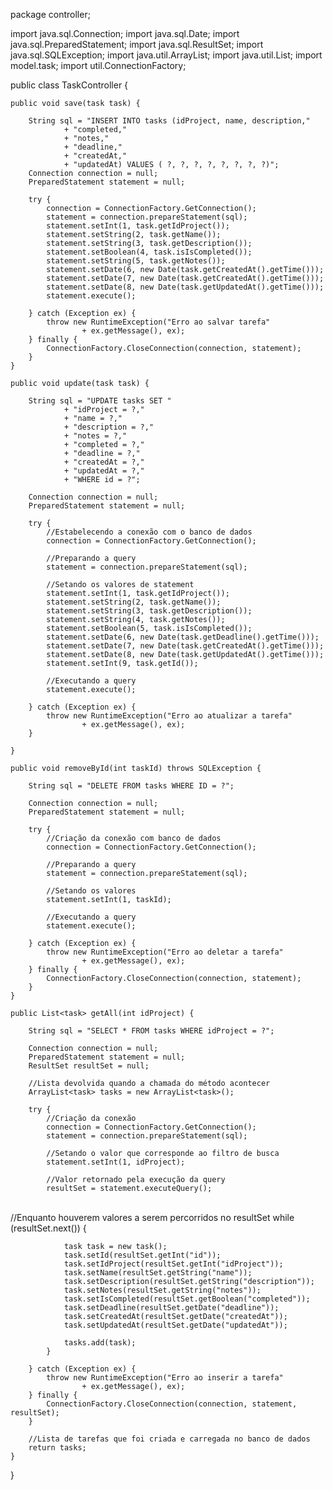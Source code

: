package controller;

import java.sql.Connection;
import java.sql.Date;
import java.sql.PreparedStatement;
import java.sql.ResultSet;
import java.sql.SQLException;
import java.util.ArrayList;
import java.util.List;
import model.task;
import util.ConnectionFactory;

public class TaskController {

    public void save(task task) {
    
        String sql = "INSERT INTO tasks (idProject, name, description,"
                + "completed,"
                + "notes,"
                + "deadline,"
                + "createdAt,"
                + "updatedAt) VALUES ( ?, ?, ?, ?, ?, ?, ?, ?)";
        Connection connection = null;
        PreparedStatement statement = null;
    
        try {
            connection = ConnectionFactory.GetConnection();
            statement = connection.prepareStatement(sql);
            statement.setInt(1, task.getIdProject());
            statement.setString(2, task.getName());
            statement.setString(3, task.getDescription());
            statement.setBoolean(4, task.isIsCompleted());
            statement.setString(5, task.getNotes());
            statement.setDate(6, new Date(task.getCreatedAt().getTime()));
            statement.setDate(7, new Date(task.getCreatedAt().getTime()));
            statement.setDate(8, new Date(task.getUpdatedAt().getTime()));
            statement.execute();
    
        } catch (Exception ex) {
            throw new RuntimeException("Erro ao salvar tarefa"
                    + ex.getMessage(), ex);
        } finally {
            ConnectionFactory.CloseConnection(connection, statement);
        }
    }
    
    public void update(task task) {
    
        String sql = "UPDATE tasks SET "
                + "idProject = ?,"
                + "name = ?,"
                + "description = ?,"
                + "notes = ?,"
                + "completed = ?,"
                + "deadline = ?,"
                + "createdAt = ?,"
                + "updatedAt = ?,"
                + "WHERE id = ?";
    
        Connection connection = null;
        PreparedStatement statement = null;
    
        try {
            //Estabelecendo a conexão com o banco de dados
            connection = ConnectionFactory.GetConnection();
            
            //Preparando a query
            statement = connection.prepareStatement(sql);
            
            //Setando os valores de statement
            statement.setInt(1, task.getIdProject());
            statement.setString(2, task.getName());
            statement.setString(3, task.getDescription());
            statement.setString(4, task.getNotes());
            statement.setBoolean(5, task.isIsCompleted());
            statement.setDate(6, new Date(task.getDeadline().getTime()));
            statement.setDate(7, new Date(task.getCreatedAt().getTime()));
            statement.setDate(8, new Date(task.getUpdatedAt().getTime()));
            statement.setInt(9, task.getId());
            
            //Executando a query
            statement.execute();
    
        } catch (Exception ex) {
            throw new RuntimeException("Erro ao atualizar a tarefa"
                    + ex.getMessage(), ex);
        }
    
    }
    
    public void removeById(int taskId) throws SQLException {
    
        String sql = "DELETE FROM tasks WHERE ID = ?";
    
        Connection connection = null;
        PreparedStatement statement = null;
    
        try {
            //Criação da conexão com banco de dados
            connection = ConnectionFactory.GetConnection();
            
            //Preparando a query
            statement = connection.prepareStatement(sql);
            
            //Setando os valores
            statement.setInt(1, taskId);
            
            //Executando a query
            statement.execute();
    
        } catch (Exception ex) {
            throw new RuntimeException("Erro ao deletar a tarefa"
                    + ex.getMessage(), ex);
        } finally {
            ConnectionFactory.CloseConnection(connection, statement);
        }
    }
    
    public List<task> getAll(int idProject) {
    
        String sql = "SELECT * FROM tasks WHERE idProject = ?";
    
        Connection connection = null;
        PreparedStatement statement = null;
        ResultSet resultSet = null;
    
        //Lista devolvida quando a chamada do método acontecer
        ArrayList<task> tasks = new ArrayList<task>();
    
        try {
            //Criação da conexão
            connection = ConnectionFactory.GetConnection();
            statement = connection.prepareStatement(sql);
            
            //Setando o valor que corresponde ao filtro de busca
            statement.setInt(1, idProject);
            
            //Valor retornado pela execução da query
            resultSet = statement.executeQuery();


​            
            //Enquanto houverem valores a serem percorridos no resultSet
            while (resultSet.next()) {
    
                task task = new task();
                task.setId(resultSet.getInt("id"));
                task.setIdProject(resultSet.getInt("idProject"));
                task.setName(resultSet.getString("name"));
                task.setDescription(resultSet.getString("description"));
                task.setNotes(resultSet.getString("notes"));
                task.setIsCompleted(resultSet.getBoolean("completed"));
                task.setDeadline(resultSet.getDate("deadline"));
                task.setCreatedAt(resultSet.getDate("createdAt"));
                task.setUpdatedAt(resultSet.getDate("updatedAt"));
    
                tasks.add(task);
            }
    
        } catch (Exception ex) {
            throw new RuntimeException("Erro ao inserir a tarefa"
                    + ex.getMessage(), ex);
        } finally {
            ConnectionFactory.CloseConnection(connection, statement, resultSet);
        }
        
        //Lista de tarefas que foi criada e carregada no banco de dados
        return tasks;
    }
}